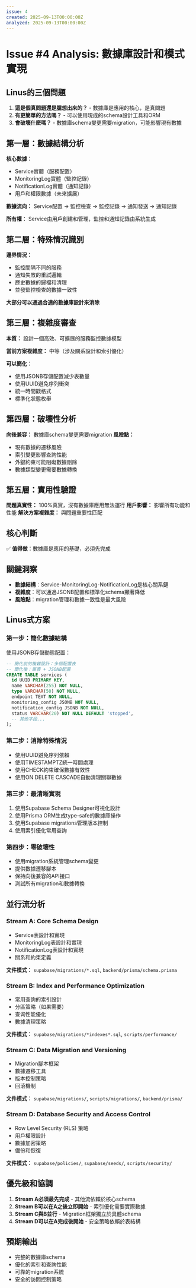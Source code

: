 ```yaml
---
issue: 4
created: 2025-09-13T00:00:00Z
analyzed: 2025-09-13T00:00:00Z
---
```


# Issue #4 Analysis: 數據庫設計和模式實現

## Linus的三個問題
1. **這是個真問題還是臆想出來的？** - 數據庫是應用的核心，是真問題
2. **有更簡單的方法嗎？** - 可以使用現成的schema設計工具和ORM
3. **會破壞什麽嗎？** - 數據庫schema變更需要migration，可能影響現有數據

## 第一層：數據結構分析
**核心數據：**
- Service實體（服務配置）
- MonitoringLog實體（監控記錄）
- NotificationLog實體（通知記錄）
- 用戶和權限數據（未來擴展）

**數據流向：** Service配置 -> 監控檢查 -> 監控記錄 -> 通知發送 -> 通知記錄

**所有權：** Service由用戶創建和管理，監控和通知記錄由系統生成

## 第二層：特殊情況識別
**邊界情況：**
- 監控間隔不同的服務
- 通知失敗的重試邏輯
- 歷史數據的歸檔和清理
- 並發監控檢查的數據一致性

**大部分可以通過合適的數據庫設計來消除**

## 第三層：複雜度審查
**本質：** 設計一個高效、可擴展的服務監控數據模型

**當前方案複雜度：** 中等（涉及關系設計和索引優化）

**可以簡化：**
- 使用JSONB存儲配置減少表數量
- 使用UUID避免序列衝突
- 統一時間戳格式
- 標準化狀態枚舉

## 第四層：破壞性分析
**向後兼容：** 數據庫schema變更需要migration
**風險點：**
- 現有數據的遷移風險
- 索引變更影響查詢性能
- 外鍵約束可能阻礙數據刪除
- 數據類型變更需要數據轉換

## 第五層：實用性驗證
**問題真實性：** 100%真實，沒有數據庫應用無法運行
**用戶影響：** 影響所有功能和性能
**解決方案複雜度：** 與問題重要性匹配

## 核心判斷
✅ **值得做**：數據庫是應用的基礎，必須先完成

## 關鍵洞察
- **數據結構**：Service-MonitoringLog-NotificationLog是核心關系鏈
- **複雜度**：可以通過JSONB配置和標準化schema顯著降低
- **風險點**：migration管理和數據一致性是最大風險

## Linus式方案

### 第一步：簡化數據結構
使用JSONB存儲動態配置：
```sql
-- 簡化前的複雜設計：多個配置表
-- 簡化後：單表 + JSONB配置
CREATE TABLE services (
  id UUID PRIMARY KEY,
  name VARCHAR(255) NOT NULL,
  type VARCHAR(50) NOT NULL,
  endpoint TEXT NOT NULL,
  monitoring_config JSONB NOT NULL,
  notification_config JSONB NOT NULL,
  status VARCHAR(20) NOT NULL DEFAULT 'stopped',
  -- 其他字段...
);
```

### 第二步：消除特殊情況
- 使用UUID避免序列依賴
- 使用TIMESTAMPTZ統一時間處理
- 使用CHECK約束確保數據有效性
- 使用ON DELETE CASCADE自動清理關聯數據

### 第三步：最清晰實現
1. 使用Supabase Schema Designer可視化設計
2. 使用Prisma ORM生成type-safe的數據庫操作
3. 使用Supabase migrations管理版本控制
4. 使用索引優化常用查詢

### 第四步：零破壞性
- 使用migration系統管理schema變更
- 提供數據遷移腳本
- 保持向後兼容的API接口
- 測試所有migration和數據轉換

## 並行流分析

### Stream A: Core Schema Design
- Service表設計和實現
- MonitoringLog表設計和實現  
- NotificationLog表設計和實現
- 關系和約束定義

**文件模式：** `supabase/migrations/*.sql`, `backend/prisma/schema.prisma`

### Stream B: Index and Performance Optimization
- 常用查詢的索引設計
- 分區策略（如果需要）
- 查询性能優化
- 數據清理策略

**文件模式：** `supabase/migrations/*indexes*.sql`, `scripts/performance/`

### Stream C: Data Migration and Versioning
- Migration腳本框架
- 數據遷移工具
- 版本控制策略
- 回滾機制

**文件模式：** `supabase/migrations/`, `scripts/migrations/`, `backend/prisma/`

### Stream D: Database Security and Access Control
- Row Level Security (RLS) 策略
- 用戶權限設計
- 數據加密策略
- 備份和恢復

**文件模式：** `supabase/policies/`, `supabase/seeds/`, `scripts/security/`

## 優先級和協調
1. **Stream A必須最先完成** - 其他流依賴於核心schema
2. **Stream B可以在A之後立即開始** - 索引優化需要實際數據
3. **Stream C與B並行** - Migration框架獨立於具體schema
4. **Stream D可以在A完成後開始** - 安全策略依賴於表結構

## 預期輸出
- 完整的數據庫schema
- 優化的索引和查詢性能
- 可靠的migration系統
- 安全的訪問控制策略